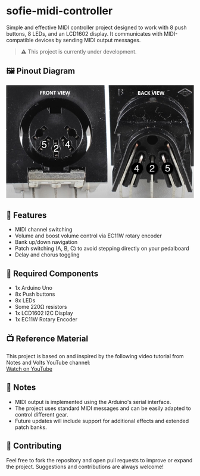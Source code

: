 # sofie-midi-controller
Simple and effective MIDI controller project designed to work with 8 push buttons, 8 LEDs, and an LCD1602 display. It communicates with MIDI-compatible devices by sending MIDI output messages.

> ⚠️ This project is currently under development.

## 🖼️ Pinout Diagram

![Pinout](assets/pinout.jpg)

## 🔧 Features

- MIDI channel switching  
- Volume and boost volume control via EC11W rotary encoder  
- Bank up/down navigation  
- Patch switching (A, B, C) to avoid stepping directly on your pedalboard  
- Delay and chorus toggling

## 🧰 Required Components

- 1x Arduino Uno  
- 8x Push buttons  
- 8x LEDs  
- Some 220Ω resistors  
- 1x LCD1602 I2C Display  
- 1x EC11W Rotary Encoder  

## 📺 Reference Material

This project is based on and inspired by the following video tutorial from Notes and Volts YouTube channel:  
[Watch on YouTube](https://www.youtube.com/watch?v=XXXXXXXXXXXXXXXX)

## 📌 Notes

- MIDI output is implemented using the Arduino's serial interface.
- The project uses standard MIDI messages and can be easily adapted to control different gear.
- Future updates will include support for additional effects and extended patch banks.

## 💬 Contributing

Feel free to fork the repository and open pull requests to improve or expand the project. Suggestions and contributions are always welcome!

